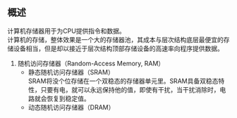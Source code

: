 ## 概述
计算机存储器用于为CPU提供指令和数据。  
计算机的存储，整体效果是一个大的存储器池，其成本与层次结构底层最便宜的存储设备相当，但是却以接近于层次结构顶部存储设备的高速率向程序提供数据。  

1. 随机访问存储器（Random-Access Memory, RAM）
    + 静态随机访问存储器（SRAM）  
        SRAM将没个位存储在一个双稳态的存储器单元里。SRAM具备双稳态特性，只要有电，就可以永远保持他的值，即使有干扰，当干扰消除时，电路就会恢复到稳定值。
    + 动态随机访问存储器（DRAM）
